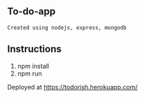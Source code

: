 ## To-do-app
  
    Created using nodejs, express, mongodb
    
## Instructions   
   1. npm install
   2. npm run 
   
    
    
    
Deployed at https://todorish.herokuapp.com/

